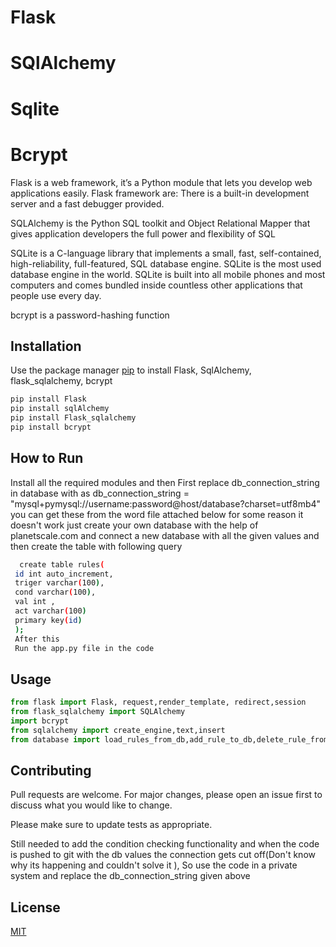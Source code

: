 # Flask
# SQlAlchemy
# Sqlite
# Bcrypt



Flask is a web framework, it’s a Python module that lets you develop web applications easily. Flask framework are: There is a built-in development server and a fast debugger provided.

SQLAlchemy is the Python SQL toolkit and Object Relational Mapper that gives application developers the full power and flexibility of SQL

SQLite is a C-language library that implements a small, fast, self-contained, high-reliability, full-featured, SQL database engine. SQLite is the most used database engine in the world. SQLite is built into all mobile phones and most computers and comes bundled inside countless other applications that people use every day.

bcrypt is a password-hashing function


## Installation

Use the package manager [pip](https://pip.pypa.io/en/stable/) to install Flask, SqlAlchemy, flask_sqlalchemy, bcrypt

```bash
pip install Flask
pip install sqlAlchemy
pip install Flask_sqlalchemy
pip install bcrypt
```
## How to Run

Install all the required modules and then
First replace db_connection_string in database with
 as db_connection_string = "mysql+pymysql://username:password@host/database?charset=utf8mb4"
 you can get these from the word file attached below
 for some reason it doesn't work just create your own database with the help of planetscale.com and connect a new database with all the given values and
 then create the table with following query
```bash
  create table rules(
 id int auto_increment,
 triger varchar(100),
 cond varchar(100),
 val int ,
 act varchar(100)
 primary key(id)
 );
 After this 
 Run the app.py file in the code  
```

## Usage

```python
from flask import Flask, request,render_template, redirect,session
from flask_sqlalchemy import SQLAlchemy
import bcrypt
from sqlalchemy import create_engine,text,insert
from database import load_rules_from_db,add_rule_to_db,delete_rule_from_db
```

## Contributing

Pull requests are welcome. For major changes, please open an issue first
to discuss what you would like to change.

Please make sure to update tests as appropriate.

Still needed to add the condition checking functionality and when the code is pushed to git with the db values the connection gets cut off(Don't know why its happening and couldn't solve it ), So use the code in a private system and replace the db_connection_string given above 


## License

[MIT](https://choosealicense.com/licenses/mit/)
